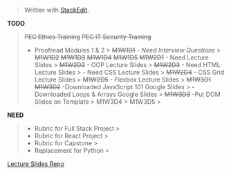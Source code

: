 


> Written with [StackEdit](https://stackedit.io/).
> 
**TODO**
> ~~PEC Ethics Training~~
> ~~PEC IT Security Training~~
> - Proofread Modules 1 & 2
	> ~~M1W1D1~~
	 - *Need Interview Questions* >
		~~M1W1D2~~
		~~M1W1D3~~
		~~M1W1D4~~
		~~M1W1D5~~
		~~M1W2D1~~
		- Need Lecture Slides >
		~~M1W2D2~~
		 - OOP Lecture Slides >
		~~M1W2D3~~
		- Need HTML Lecture Slides >
		- Need CSS Lecture Slides >
		~~M1W2D4~~
		 - CSS Grid Lecture Slides >
		~~M1W2D5~~
		- Flexbox Lecture Slides >
		~~M1W3D1~~
		~~M1W3D2~~
		 -Downloaded JavaScript 101 Google Slides >
		 -Downloaded Loops & Arrays Google Slides >
		~~M1W3D3~~
		-Put DOM Slides on Template >
		M1W3D4 >
		M1W3D5 >

**NEED**
>* Rubric for Full Stack Project >
>* Rubric for React Project >
>* Rubric for Capstone >
>* Replacement for Python >

[Lecture Slides Repo](https://github.com/DigitalCrafts/dc-houston-slides)
<!--stackedit_data:
eyJoaXN0b3J5IjpbLTkxNTY5NTE3OSwtMTExMTY1MjQxXX0=
-->